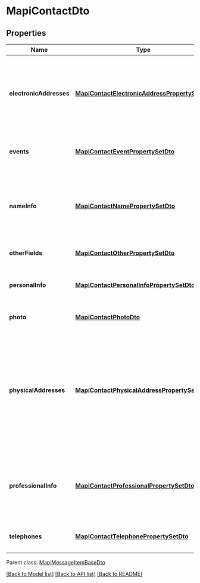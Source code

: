# MapiContactDto

## Properties
Name | Type | Description | Notes
------------ | ------------- | ------------- | -------------
**electronicAddresses** | [**MapiContactElectronicAddressPropertySetDto**](MapiContactElectronicAddressPropertySetDto.md) | Specify properties for up to three different e-mail addresses and three different fax addresses.              | [optional] [default to undefined]
**events** | [**MapiContactEventPropertySetDto**](MapiContactEventPropertySetDto.md) | Specify events associated with a contact.              | [optional] [default to undefined]
**nameInfo** | [**MapiContactNamePropertySetDto**](MapiContactNamePropertySetDto.md) | The properties are used to specify the name of the person represented by the contact.              | [optional] [default to undefined]
**otherFields** | [**MapiContactOtherPropertySetDto**](MapiContactOtherPropertySetDto.md) | Specify other fields of contact.              | [optional] [default to undefined]
**personalInfo** | [**MapiContactPersonalInfoPropertySetDto**](MapiContactPersonalInfoPropertySetDto.md) | Specify other additional contact information.              | [optional] [default to undefined]
**photo** | [**MapiContactPhotoDto**](MapiContactPhotoDto.md) | Contact photo.              | [optional] [default to undefined]
**physicalAddresses** | [**MapiContactPhysicalAddressPropertySetDto**](MapiContactPhysicalAddressPropertySetDto.md) | Specify three physical addresses: Home Address, Work Address, and Other Address. One of the addresses can be marked as the Mailing Address.              | [optional] [default to undefined]
**professionalInfo** | [**MapiContactProfessionalPropertySetDto**](MapiContactProfessionalPropertySetDto.md) | Properties are used to store professional details for the person represented by the contact.              | [optional] [default to undefined]
**telephones** | [**MapiContactTelephonePropertySetDto**](MapiContactTelephonePropertySetDto.md) | Specify telephone numbers for the contact.              | [optional] [default to undefined]

 Parent class: [MapiMessageItemBaseDto](MapiMessageItemBaseDto.md)

[[Back to Model list]](README.md#documentation-for-models) [[Back to API list]](README.md#documentation-for-api-endpoints) [[Back to README]](README.md)
